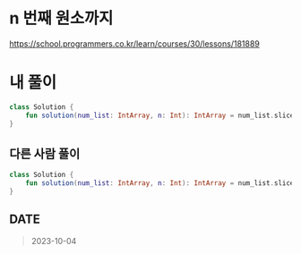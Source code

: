 # n 번째 원소까지

https://school.programmers.co.kr/learn/courses/30/lessons/181889

# 내 풀이

```kt
class Solution {
    fun solution(num_list: IntArray, n: Int): IntArray = num_list.sliceArray(0 until n)
}
```

## 다른 사람 풀이

```kt
class Solution {
    fun solution(num_list: IntArray, n: Int): IntArray = num_list.slice(0 until n).toIntArray()
}
```

## DATE

> 2023-10-04
